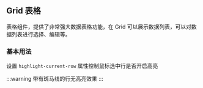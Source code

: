<div class="demo-header">
<p class="overviewicon">
  <span class="wapi-list-form"/>
</p>

## Grid 表格

<nova-uxlink widget-name="Grid"></nova-uxlink>

表格组件，提供了非常强大数据表格功能，在 Grid 可以展示数据列表，可以对数据列表进行选择、编辑等。
</div>

### 基本用法

设置 `highlight-current-row` 属性控制鼠标选中行是否开启高亮


:::warning
带有斑马线的行无高亮效果
:::

<nova-demo-view link="grid/highlight/highlight-current-row"></nova-demo-view>

<br>

